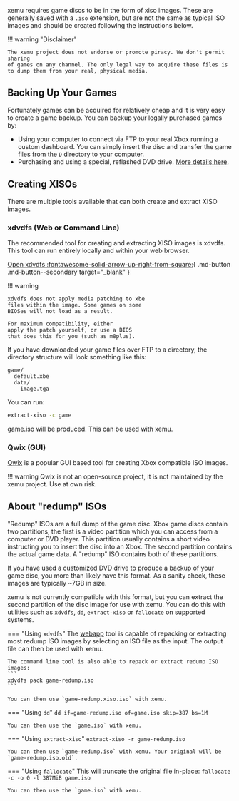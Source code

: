 xemu requires game discs to be in the form of xiso images. These are generally
saved with a `.iso` extension, but are not the same as typical ISO images and
should be created following the instructions below.

!!! warning "Disclaimer"

    The xemu project does not endorse or promote piracy. We don't permit sharing
    of games on any channel. The only legal way to acquire these files is
    to dump them from your real, physical media.

## Backing Up Your Games

Fortunately games can be acquired for relatively cheap and it is very easy to
create a game backup. You can backup your legally purchased games by:

* Using your computer to connect via FTP to your real Xbox running a custom
  dashboard. You can simply insert the disc and transfer the game files from the
  `D` directory to your computer.
* Purchasing and using a special, reflashed DVD drive. [More details here](http://wiki.redump.org/index.php?title=Microsoft_Xbox_and_Xbox_360_Dumping_Guide).

## Creating XISOs

There are multiple tools available that can both create and extract XISO images.

### xdvdfs (Web or Command Line)

The recommended tool for creating and extracting XISO images is xdvdfs. This tool can run entirely locally and within your web browser.

[Open xdvdfs :fontawesome-solid-arrow-up-right-from-square:](https://xiso.antangelo.com){ .md-button .md-button--secondary target="_blank" }

!!! warning

    xdvdfs does not apply media patching to xbe
    files within the image. Some games on some
    BIOSes will not load as a result.

    For maximum compatibility, either
    apply the patch yourself, or use a BIOS
    that does this for you (such as m8plus).

If you have downloaded your game files over FTP to a directory, the directory
structure will look something like this:

```
game/
  default.xbe
  data/
    image.tga
```

You can run:

```bash
extract-xiso -c game
```

game.iso will be produced. This can be used with xemu.

### Qwix (GUI)

[Qwix](https://avalaunch.net/qwix/) is a popular GUI based tool for creating
Xbox compatible ISO images.

!!! warning
    Qwix is not an open-source project, it is not maintained by the xemu project. Use at own risk.

## About "redump" ISOs

"Redump" ISOs are a full dump of the game disc. Xbox game discs contain two
partitions, the first is a video partition which you can access from a computer
or DVD player. This partition usually contains a short video instructing you to
insert the disc into an Xbox. The second partition contains the actual game
data. A "redump" ISO contains both of these partitions.

If you have used a customized DVD drive to produce a backup of your game disc,
you more than likely have this format. As a sanity check, these images are
typically ~7GB in size.

xemu is not currently compatible with this format, but you can extract the
second partition of the disc image for use with xemu.
You can do this with utilities such as `xdvdfs`, `dd`, `extract-xiso` or `fallocate` on supported systems.

=== "Using `xdvdfs`"
    The [webapp](https://xiso.antangelo.com/) tool is capable of repacking or extracting most redump ISO images
    by selecting an ISO file as the input. The output file can then be used with xemu.

    The command line tool is also able to repack or extract redump ISO images:
    ```
    xdvdfs pack game-redump.iso
    ```

    You can then use `game-redump.xiso.iso` with xemu.

=== "Using `dd`"
    ```
    dd if=game-redump.iso of=game.iso skip=387 bs=1M
    ```

    You can then use the `game.iso` with xemu.

=== "Using `extract-xiso`"
    ```
    extract-xiso -r game-redump.iso
    ```

    You can then use `game-redump.iso` with xemu. Your original will be
    `game-redump.iso.old`.

=== "Using `fallocate`"
    This will truncate the original file in-place:
    ```
    fallocate -c -o 0 -l 387MiB game.iso
    ```

    You can then use the `game.iso` with xemu.
